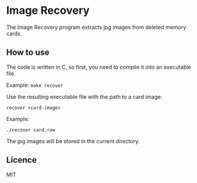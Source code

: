 # Image Recovery

The Image Recovery program extracts jpg images from deleted memory cards.

## How to use

The code is written in C, so first, you need to compile it into an executable file.

Example:
`make recover`

Use the resulting executable file with the path to a card image:

```
recover <card-image>
```

Example:

```
./recover card.raw
```

The jpg images will be stored in the current directory.

## Licence

MIT
